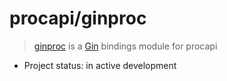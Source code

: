 # procapi/ginproc
> [ginproc](https://github.com/apisite/procapi/tree/master/ginproc) is a [Gin](https://gin-gonic.github.io/gin/) bindings module for procapi

* Project status: in active development
